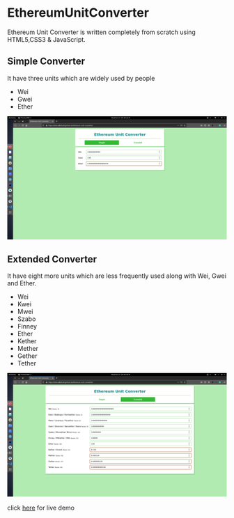# EthereumUnitConverter

Ethereum Unit Converter is written completely from scratch using HTML5,CSS3 & JavaScript.

Simple Converter
----------------
It have three units which are widely used by people 
- Wei
- Gwei
- Ether 

![](images/simple.png)

Extended Converter
------------------
It have eight more units which are less frequently used along with Wei, Gwei and Ether.
- Wei
- Kwei
- Mwei
- Szabo
- Finney
- Ether
- Kether
- Mether
- Gether
- Tether

![](images/extended.png)

click [here](https://ahmadbshaik.github.io/ethereum-unit-converter) for live demo
